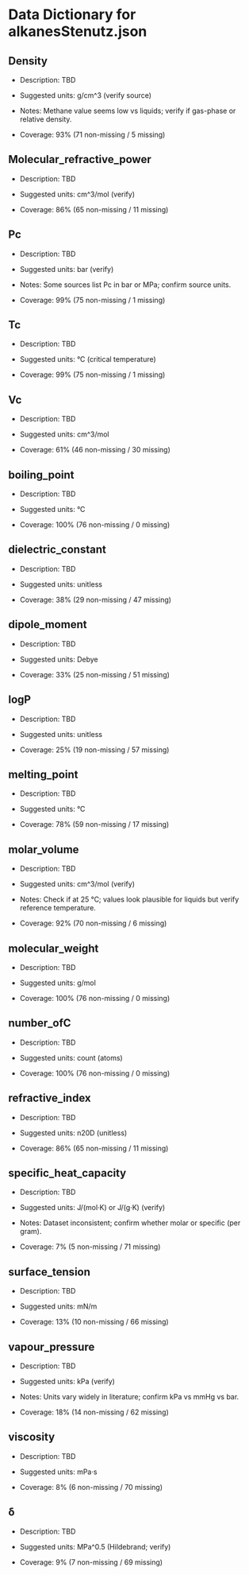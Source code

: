 # Data Dictionary for alkanesStenutz.json

## Density

- Description: TBD

- Suggested units: g/cm^3 (verify source)

- Notes: Methane value seems low vs liquids; verify if gas-phase or relative density.

- Coverage: 93% (71 non-missing / 5 missing)

## Molecular_refractive_power

- Description: TBD

- Suggested units: cm^3/mol (verify)

- Coverage: 86% (65 non-missing / 11 missing)

## Pc

- Description: TBD

- Suggested units: bar (verify)

- Notes: Some sources list Pc in bar or MPa; confirm source units.

- Coverage: 99% (75 non-missing / 1 missing)

## Tc

- Description: TBD

- Suggested units: °C (critical temperature)

- Coverage: 99% (75 non-missing / 1 missing)

## Vc

- Description: TBD

- Suggested units: cm^3/mol

- Coverage: 61% (46 non-missing / 30 missing)

## boiling_point

- Description: TBD

- Suggested units: °C

- Coverage: 100% (76 non-missing / 0 missing)

## dielectric_constant

- Description: TBD

- Suggested units: unitless

- Coverage: 38% (29 non-missing / 47 missing)

## dipole_moment

- Description: TBD

- Suggested units: Debye

- Coverage: 33% (25 non-missing / 51 missing)

## logP

- Description: TBD

- Suggested units: unitless

- Coverage: 25% (19 non-missing / 57 missing)

## melting_point

- Description: TBD

- Suggested units: °C

- Coverage: 78% (59 non-missing / 17 missing)

## molar_volume

- Description: TBD

- Suggested units: cm^3/mol (verify)

- Notes: Check if at 25 °C; values look plausible for liquids but verify reference temperature.

- Coverage: 92% (70 non-missing / 6 missing)

## molecular_weight

- Description: TBD

- Suggested units: g/mol

- Coverage: 100% (76 non-missing / 0 missing)

## number_ofC

- Description: TBD

- Suggested units: count (atoms)

- Coverage: 100% (76 non-missing / 0 missing)

## refractive_index

- Description: TBD

- Suggested units: n20D (unitless)

- Coverage: 86% (65 non-missing / 11 missing)

## specific_heat_capacity

- Description: TBD

- Suggested units: J/(mol·K) or J/(g·K) (verify)

- Notes: Dataset inconsistent; confirm whether molar or specific (per gram).

- Coverage: 7% (5 non-missing / 71 missing)

## surface_tension

- Description: TBD

- Suggested units: mN/m

- Coverage: 13% (10 non-missing / 66 missing)

## vapour_pressure

- Description: TBD

- Suggested units: kPa (verify)

- Notes: Units vary widely in literature; confirm kPa vs mmHg vs bar.

- Coverage: 18% (14 non-missing / 62 missing)

## viscosity

- Description: TBD

- Suggested units: mPa·s

- Coverage: 8% (6 non-missing / 70 missing)

## δ

- Description: TBD

- Suggested units: MPa^0.5 (Hildebrand; verify)

- Coverage: 9% (7 non-missing / 69 missing)
